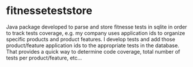 fitnesseteststore
=================

Java package developed to parse and store fitnesse tests in sqlite in order to track tests 
coverage, e.g. my company uses application ids to organize specific products and product features. 
I develop tests and add those product/feature application ids to the appropriate tests in the database. 
That provides a quick way to determine code coverage, total number of tests per product/feature, etc...